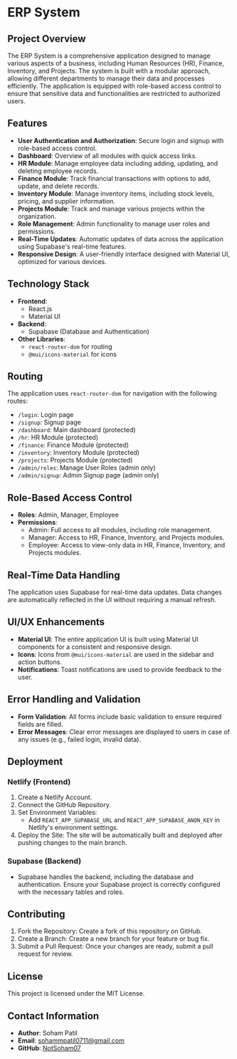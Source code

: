 # ERP System

## Project Overview
The ERP System is a comprehensive application designed to manage various aspects of a business, including Human Resources (HR), Finance, Inventory, and Projects. The system is built with a modular approach, allowing different departments to manage their data and processes efficiently. The application is equipped with role-based access control to ensure that sensitive data and functionalities are restricted to authorized users.

## Features
- **User Authentication and Authorization**: Secure login and signup with role-based access control.
- **Dashboard**: Overview of all modules with quick access links.
- **HR Module**: Manage employee data including adding, updating, and deleting employee records.
- **Finance Module**: Track financial transactions with options to add, update, and delete records.
- **Inventory Module**: Manage inventory items, including stock levels, pricing, and supplier information.
- **Projects Module**: Track and manage various projects within the organization.
- **Role Management**: Admin functionality to manage user roles and permissions.
- **Real-Time Updates**: Automatic updates of data across the application using Supabase's real-time features.
- **Responsive Design**: A user-friendly interface designed with Material UI, optimized for various devices.

## Technology Stack
- **Frontend**: 
  - React.js
  - Material UI
- **Backend**: 
  - Supabase (Database and Authentication)
- **Other Libraries**:
  - `react-router-dom` for routing
  - `@mui/icons-material` for icons

## Routing
The application uses `react-router-dom` for navigation with the following routes:
- `/login`: Login page
- `/signup`: Signup page
- `/dashboard`: Main dashboard (protected)
- `/hr`: HR Module (protected)
- `/finance`: Finance Module (protected)
- `/inventory`: Inventory Module (protected)
- `/projects`: Projects Module (protected)
- `/admin/roles`: Manage User Roles (admin only)
- `/admin/signup`: Admin Signup page (admin only)

## Role-Based Access Control
- **Roles**: Admin, Manager, Employee
- **Permissions**:
  - Admin: Full access to all modules, including role management.
  - Manager: Access to HR, Finance, Inventory, and Projects modules.
  - Employee: Access to view-only data in HR, Finance, Inventory, and Projects modules.

## Real-Time Data Handling
The application uses Supabase for real-time data updates. Data changes are automatically reflected in the UI without requiring a manual refresh.

## UI/UX Enhancements
- **Material UI**: The entire application UI is built using Material UI components for a consistent and responsive design.
- **Icons**: Icons from `@mui/icons-material` are used in the sidebar and action buttons.
- **Notifications**: Toast notifications are used to provide feedback to the user.

## Error Handling and Validation
- **Form Validation**: All forms include basic validation to ensure required fields are filled.
- **Error Messages**: Clear error messages are displayed to users in case of any issues (e.g., failed login, invalid data).

## Deployment

### Netlify (Frontend)
1. Create a Netlify Account.
2. Connect the GitHub Repository.
3. Set Environment Variables:
   - Add `REACT_APP_SUPABASE_URL` and `REACT_APP_SUPABASE_ANON_KEY` in Netlify's environment settings.
4. Deploy the Site: The site will be automatically built and deployed after pushing changes to the main branch.

### Supabase (Backend)
- Supabase handles the backend, including the database and authentication. Ensure your Supabase project is correctly configured with the necessary tables and roles.

## Contributing
1. Fork the Repository: Create a fork of this repository on GitHub.
2. Create a Branch: Create a new branch for your feature or bug fix.
3. Submit a Pull Request: Once your changes are ready, submit a pull request for review.

## License
This project is licensed under the MIT License.

## Contact Information
- **Author**: Soham Patil
- **Email**: [sohammpatil0711@gmail.com](mailto:sohammpatil0711@gmail.com)
- **GitHub**: [NotSoham07](https://github.com/NotSoham07)

